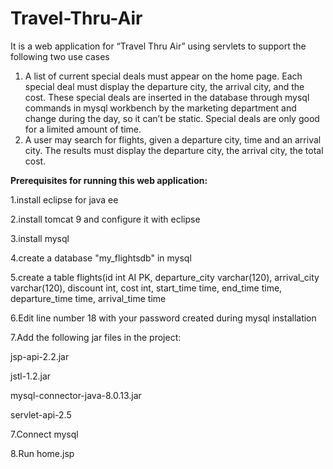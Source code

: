 # Travel-Thru-Air
It is a web application for “Travel Thru Air” using servlets to support the following two use cases
1. A list of current special deals must appear on the home page. Each special deal must display the departure city, the arrival city, and the cost. These special deals are inserted in the database through mysql commands in mysql workbench by the marketing department and change during the day, so it can’t be static. Special deals are only good for a limited amount of time.
2. A user may search for flights, given a departure city, time and an arrival city. The results must display the departure city, the arrival city, the total cost.


**Prerequisites for running this web application:**

1.install eclipse for java ee

2.install tomcat 9 and configure it with eclipse

3.install mysql

4.create a database "my_flightsdb" in mysql

5.create a table flights(id int AI PK, departure_city varchar(120), arrival_city varchar(120), discount int, cost int, start_time time, end_time time, departure_time       time, arrival_time time

6.Edit line number 18 with your password created during mysql installation

7.Add the following jar files in the project:

   jsp-api-2.2.jar
   
   jstl-1.2.jar
   
   mysql-connector-java-8.0.13.jar
   
   servlet-api-2.5
   
7.Connect mysql

8.Run home.jsp
